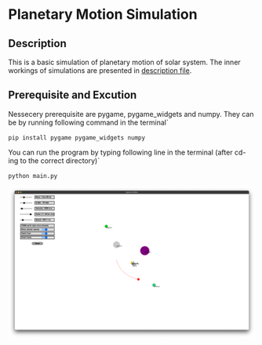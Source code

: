 # Planetary Motion Simulation

## Description

This is a basic simulation of planetary motion of solar system. The inner workings of simulations are presented in [description file](files/description.pdf).

## Prerequisite and Excution

Nessecery prerequisite are pygame, pygame_widgets and numpy. They can be by running following command in the terminal` 
  ```shell
  pip install pygame pygame_widgets numpy
  ```
You can run the program by typing following line in the terminal (after cd-ing to the correct directory)` 
  ```shell
  python main.py
  ```
  
![alt text](https://raw.githubusercontent.com/Tigran-teq-Tadevosyan/planetary-motion/main/files/screenshot.png)

